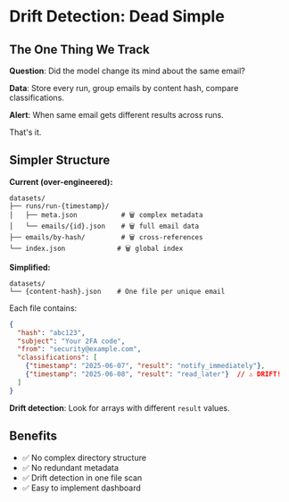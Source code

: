 # Drift Detection: Dead Simple

## The One Thing We Track

**Question**: Did the model change its mind about the same email?

**Data**: Store every run, group emails by content hash, compare classifications.

**Alert**: When same email gets different results across runs.

That's it.

## Simpler Structure

**Current (over-engineered):**
```
datasets/
├── runs/run-{timestamp}/
│   ├── meta.json           # 🗑️ complex metadata
│   └── emails/{id}.json    # 🗑️ full email data
├── emails/by-hash/         # 🗑️ cross-references  
└── index.json             # 🗑️ global index
```

**Simplified:**
```
datasets/
└── {content-hash}.json    # One file per unique email
```

Each file contains:
```json
{
  "hash": "abc123",
  "subject": "Your 2FA code", 
  "from": "security@example.com",
  "classifications": [
    {"timestamp": "2025-06-07", "result": "notify_immediately"},
    {"timestamp": "2025-06-08", "result": "read_later"}  // ⚠️ DRIFT!
  ]
}
```

**Drift detection**: Look for arrays with different `result` values.

## Benefits
- ✅ No complex directory structure  
- ✅ No redundant metadata
- ✅ Drift detection in one file scan
- ✅ Easy to implement dashboard
